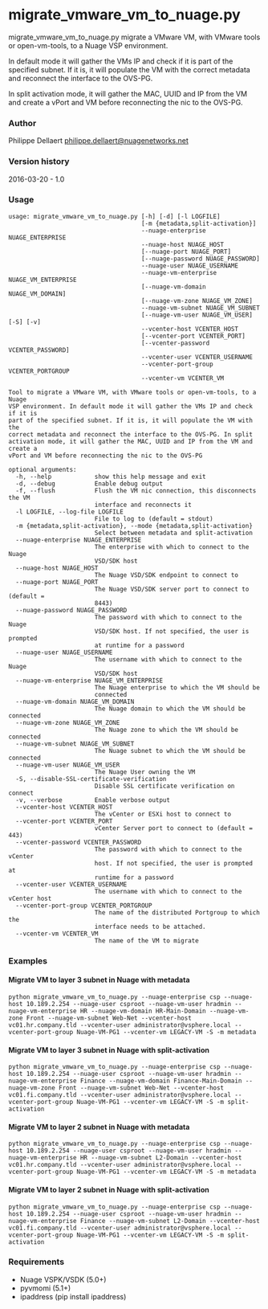 migrate_vmware_vm_to_nuage.py
=============================
migrate_vmware_vm_to_nuage.py migrate a VMware VM, with VMware tools or open-vm-tools, to a Nuage VSP environment. 

In default mode it will gather the VMs IP and check if it is part of the specified subnet. If it is, it will populate the VM with the correct metadata and reconnect the interface to the OVS-PG. 

In split activation mode, it will gather the MAC, UUID and IP from the VM and create a vPort and VM before reconnecting the nic to the OVS-PG.


### Author ###
Philippe Dellaert <philippe.dellaert@nuagenetworks.net>

### Version history ###
2016-03-20 - 1.0

### Usage ### 
    usage: migrate_vmware_vm_to_nuage.py [-h] [-d] [-l LOGFILE]
                                         [-m {metadata,split-activation}]
                                         --nuage-enterprise NUAGE_ENTERPRISE
                                         --nuage-host NUAGE_HOST
                                         [--nuage-port NUAGE_PORT]
                                         [--nuage-password NUAGE_PASSWORD]
                                         --nuage-user NUAGE_USERNAME
                                         --nuage-vm-enterprise NUAGE_VM_ENTERPRISE
                                         [--nuage-vm-domain NUAGE_VM_DOMAIN]
                                         [--nuage-vm-zone NUAGE_VM_ZONE]
                                         --nuage-vm-subnet NUAGE_VM_SUBNET
                                         [--nuage-vm-user NUAGE_VM_USER] [-S] [-v]
                                         --vcenter-host VCENTER_HOST
                                         [--vcenter-port VCENTER_PORT]
                                         [--vcenter-password VCENTER_PASSWORD]
                                         --vcenter-user VCENTER_USERNAME
                                         --vcenter-port-group VCENTER_PORTGROUP
                                         --vcenter-vm VCENTER_VM

    Tool to migrate a VMware VM, with VMware tools or open-vm-tools, to a Nuage
    VSP environment. In default mode it will gather the VMs IP and check if it is
    part of the specified subnet. If it is, it will populate the VM with the
    correct metadata and reconnect the interface to the OVS-PG. In split
    activation mode, it will gather the MAC, UUID and IP from the VM and create a
    vPort and VM before reconnecting the nic to the OVS-PG

    optional arguments:
      -h, --help            show this help message and exit
      -d, --debug           Enable debug output
      -f, --flush           Flush the VM nic connection, this disconnects the VM 
                            interface and reconnects it
      -l LOGFILE, --log-file LOGFILE
                            File to log to (default = stdout)
      -m {metadata,split-activation}, --mode {metadata,split-activation}
                            Select between metadata and split-activation
      --nuage-enterprise NUAGE_ENTERPRISE
                            The enterprise with which to connect to the Nuage
                            VSD/SDK host
      --nuage-host NUAGE_HOST
                            The Nuage VSD/SDK endpoint to connect to
      --nuage-port NUAGE_PORT
                            The Nuage VSD/SDK server port to connect to (default =
                            8443)
      --nuage-password NUAGE_PASSWORD
                            The password with which to connect to the Nuage
                            VSD/SDK host. If not specified, the user is prompted
                            at runtime for a password
      --nuage-user NUAGE_USERNAME
                            The username with which to connect to the Nuage
                            VSD/SDK host
      --nuage-vm-enterprise NUAGE_VM_ENTERPRISE
                            The Nuage enterprise to which the VM should be
                            connected
      --nuage-vm-domain NUAGE_VM_DOMAIN
                            The Nuage domain to which the VM should be connected
      --nuage-vm-zone NUAGE_VM_ZONE
                            The Nuage zone to which the VM should be connected
      --nuage-vm-subnet NUAGE_VM_SUBNET
                            The Nuage subnet to which the VM should be connected
      --nuage-vm-user NUAGE_VM_USER
                            The Nuage User owning the VM
      -S, --disable-SSL-certificate-verification
                            Disable SSL certificate verification on connect
      -v, --verbose         Enable verbose output
      --vcenter-host VCENTER_HOST
                            The vCenter or ESXi host to connect to
      --vcenter-port VCENTER_PORT
                            vCenter Server port to connect to (default = 443)
      --vcenter-password VCENTER_PASSWORD
                            The password with which to connect to the vCenter
                            host. If not specified, the user is prompted at
                            runtime for a password
      --vcenter-user VCENTER_USERNAME
                            The username with which to connect to the vCenter host
      --vcenter-port-group VCENTER_PORTGROUP
                            The name of the distributed Portgroup to which the
                            interface needs to be attached.
      --vcenter-vm VCENTER_VM
                            The name of the VM to migrate

### Examples ###
#### Migrate VM to layer 3 subnet in Nuage with metadata ####
    python migrate_vmware_vm_to_nuage.py --nuage-enterprise csp --nuage-host 10.189.2.254 --nuage-user csproot --nuage-vm-user hradmin --nuage-vm-enterprise HR --nuage-vm-domain HR-Main-Domain --nuage-vm-zone Front --nuage-vm-subnet Web-Net --vcenter-host vc01.hr.company.tld --vcenter-user administrator@vsphere.local --vcenter-port-group Nuage-VM-PG1 --vcenter-vm LEGACY-VM -S -m metadata

#### Migrate VM to layer 3 subnet in Nuage with split-activation ####
    python migrate_vmware_vm_to_nuage.py --nuage-enterprise csp --nuage-host 10.189.2.254 --nuage-user csproot --nuage-vm-user hradmin --nuage-vm-enterprise Finance --nuage-vm-domain Finance-Main-Domain --nuage-vm-zone Front --nuage-vm-subnet Web-Net --vcenter-host vc01.fi.company.tld --vcenter-user administrator@vsphere.local --vcenter-port-group Nuage-VM-PG1 --vcenter-vm LEGACY-VM -S -m split-activation

#### Migrate VM to layer 2 subnet in Nuage with metadata ####
    python migrate_vmware_vm_to_nuage.py --nuage-enterprise csp --nuage-host 10.189.2.254 --nuage-user csproot --nuage-vm-user hradmin --nuage-vm-enterprise HR --nuage-vm-subnet L2-Domain --vcenter-host vc01.hr.company.tld --vcenter-user administrator@vsphere.local --vcenter-port-group Nuage-VM-PG1 --vcenter-vm LEGACY-VM -S -m metadata

#### Migrate VM to layer 2 subnet in Nuage with split-activation ####
    python migrate_vmware_vm_to_nuage.py --nuage-enterprise csp --nuage-host 10.189.2.254 --nuage-user csproot --nuage-vm-user hradmin --nuage-vm-enterprise Finance --nuage-vm-subnet L2-Domain --vcenter-host vc01.fi.company.tld --vcenter-user administrator@vsphere.local --vcenter-port-group Nuage-VM-PG1 --vcenter-vm LEGACY-VM -S -m split-activation

### Requirements ###
* Nuage VSPK/VSDK (5.0+)
* pyvmomi (5.1+)
* ipaddress (pip install ipaddress)